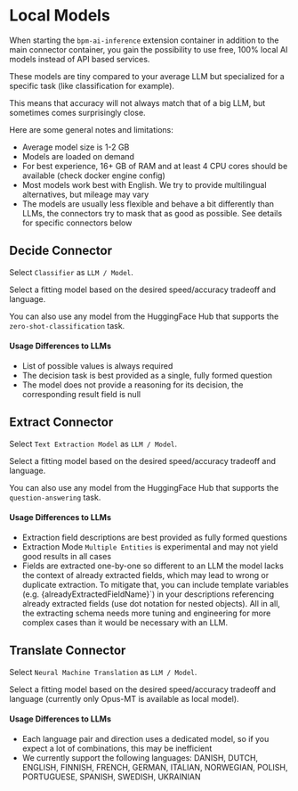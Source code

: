 # Local Models

When starting the `bpm-ai-inference` extension container in addition to the main connector container, you gain the possibility to use free, 100% local AI models instead of API based services.

These models are tiny compared to your average LLM but specialized for a specific task (like classification for example).

This means that accuracy will not always match that of a big LLM, but sometimes comes surprisingly close.

Here are some general notes and limitations:
* Average model size is 1-2 GB
* Models are loaded on demand
* For best experience, 16+ GB of RAM and at least 4 CPU cores should be available (check docker engine config)
* Most models work best with English. We try to provide multilingual alternatives, but mileage may vary
* The models are usually less flexible and behave a bit differently than LLMs, the connectors try to mask that as good as possible. See details for specific connectors below

## Decide Connector

Select `Classifier` as `LLM / Model`.

Select a fitting model based on the desired speed/accuracy tradeoff and language.

You can also use any model from the HuggingFace Hub that supports the `zero-shot-classification` task.

#### Usage Differences to LLMs
* List of possible values is always required
* The decision task is best provided as a single, fully formed question
* The model does not provide a reasoning for its decision, the corresponding result field is null

## Extract Connector

Select `Text Extraction Model` as `LLM / Model`.

Select a fitting model based on the desired speed/accuracy tradeoff and language.

You can also use any model from the HuggingFace Hub that supports the `question-answering` task.

#### Usage Differences to LLMs
* Extraction field descriptions are best provided as fully formed questions
* Extraction Mode `Multiple Entities` is experimental and may not yield good results in all cases
* Fields are extracted one-by-one so different to an LLM the model lacks the context of already extracted fields, which may lead to wrong or duplicate extraction. To mitigate that, you can include template variables (e.g. {alreadyExtractedFieldName}`) in your descriptions referencing already extracted fields (use dot notation for nested objects). All in all, the extracting schema needs more tuning and engineering for more complex cases than it would be necessary with an LLM.

## Translate Connector

Select `Neural Machine Translation` as `LLM / Model`.

Select a fitting model based on the desired speed/accuracy tradeoff and language (currently only Opus-MT is available as local model).

#### Usage Differences to LLMs
* Each language pair and direction uses a dedicated model, so if you expect a lot of combinations, this may be inefficient
* We currently support the following languages: DANISH, DUTCH, ENGLISH, FINNISH, FRENCH, GERMAN, ITALIAN, NORWEGIAN, POLISH, PORTUGUESE, SPANISH, SWEDISH, UKRAINIAN